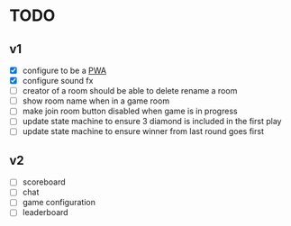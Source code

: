 # TODO

## v1

- [x] configure to be a [PWA](https://web.dev/articles/install-criteria)
- [x] configure sound fx
- [ ] creator of a room should be able to delete rename a room
- [ ] show room name when in a game room
- [ ] make join room button disabled when game is in progress
- [ ] update state machine to ensure 3 diamond is included in the first play
- [ ] update state machine to ensure winner from last round goes first

## v2

- [ ] scoreboard
- [ ] chat
- [ ] game configuration
- [ ] leaderboard

